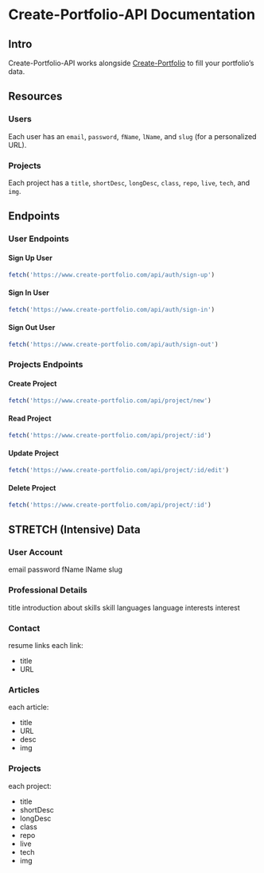 # Create-Portfolio-API Documentation
## Intro
Create-Portfolio-API works alongside [Create-Portfolio](https://github.com/t0ri/create-portfolio-frontend) to fill your portfolio’s data.  

## Resources
### Users
Each user has an `email`, `password`, `fName`, `lName`, and `slug` (for a personalized URL).

### Projects
Each project has a `title`, `shortDesc`, `longDesc`, `class`, `repo`, `live`, `tech`, and `img`.

## Endpoints
### User Endpoints
#### Sign Up User
``` javascript
fetch('https://www.create-portfolio.com/api/auth/sign-up')
```

#### Sign In User
``` javascript
fetch('https://www.create-portfolio.com/api/auth/sign-in')
```

#### Sign Out User
``` javascript
fetch('https://www.create-portfolio.com/api/auth/sign-out')
```

### Projects Endpoints
#### Create Project
``` javascript
fetch('https://www.create-portfolio.com/api/project/new')
```

#### Read Project
``` javascript
fetch('https://www.create-portfolio.com/api/project/:id')
```

#### Update Project
``` javascript
fetch('https://www.create-portfolio.com/api/project/:id/edit')
```

#### Delete Project
``` javascript
fetch('https://www.create-portfolio.com/api/project/:id')
```


## STRETCH (Intensive) Data
### User Account
email
password
fName
lName
slug
### Professional Details
title
introduction
about
skills
skill
languages
language
interests
interest
### Contact
resume
links
each link:
* title
* URL
### Articles
each article:
* title
* URL
* desc
* img
### Projects
each project:
* title
* shortDesc
* longDesc
* class
* repo
* live
* tech
* img
